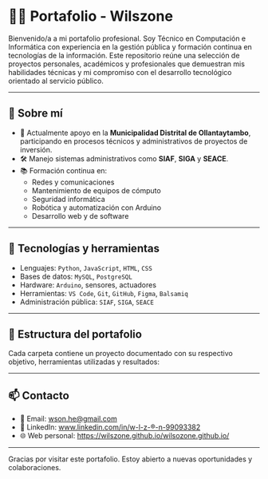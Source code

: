 # 👨‍💻 Portafolio - Wilszone

Bienvenido/a a mi portafolio profesional. Soy Técnico en Computación e Informática con experiencia en la gestión pública y formación continua en tecnologías de la información. Este repositorio reúne una selección de proyectos personales, académicos y profesionales que demuestran mis habilidades técnicas y mi compromiso con el desarrollo tecnológico orientado al servicio público.

---

## 📌 Sobre mí

- 💼 Actualmente apoyo en la **Municipalidad Distrital de Ollantaytambo**, participando en procesos técnicos y administrativos de proyectos de inversión.
- 🛠 Manejo sistemas administrativos como **SIAF**, **SIGA** y **SEACE**.
- 📚 Formación continua en:
  - Redes y comunicaciones
  - Mantenimiento de equipos de cómputo
  - Seguridad informática
  - Robótica y automatización con Arduino
  - Desarrollo web y de software

---

## 🚀 Tecnologías y herramientas

- Lenguajes: `Python`, `JavaScript`, `HTML`, `CSS`
- Bases de datos: `MySQL`, `PostgreSQL`
- Hardware: `Arduino`, sensores, actuadores
- Herramientas: `VS Code`, `Git`, `GitHub`, `Figma`, `Balsamiq`
- Administración pública: `SIAF`, `SIGA`, `SEACE`

---

## 📂 Estructura del portafolio

Cada carpeta contiene un proyecto documentado con su respectivo objetivo, herramientas utilizadas y resultados:


---

## 📫 Contacto

- 📧 Email: wson.he@gmail.com  
- 💼 LinkedIn: www.linkedin.com/in/w-l-z-®-n-99093382  
- 🌐 Web personal: https://wilszone.github.io/wilsozone.github.io/

---

Gracias por visitar este portafolio. Estoy abierto a nuevas oportunidades y colaboraciones.
